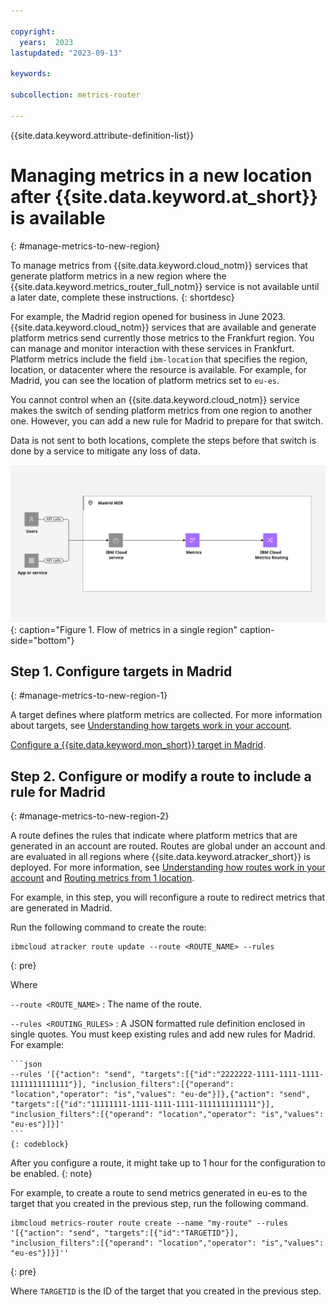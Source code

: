 ```yaml
---

copyright:
  years:  2023
lastupdated: "2023-09-13"

keywords:

subcollection: metrics-router

---
```


{{site.data.keyword.attribute-definition-list}}


# Managing metrics in a new location after {{site.data.keyword.at_short}} is available
{: #manage-metrics-to-new-region}

To manage metrics from {{site.data.keyword.cloud_notm}} services that generate platform metrics in a new region where the {{site.data.keyword.metrics_router_full_notm}} service is not available until a later date, complete these instructions.
{: shortdesc}

For example, the Madrid region opened for business in June 2023. {{site.data.keyword.cloud_notm}} services that are available and generate platform metrics send currently those metrics to the Frankfurt region. You can manage and monitor interaction with these services in Frankfurt. Platform metrics include the field `ibm-location` that specifies the region, location, or datacenter where the resource is available. For example, for Madrid, you can see the location of platform metrics set to `eu-es`.


You cannot control when an {{site.data.keyword.cloud_notm}} service makes the switch of sending platform metrics from one region to another one. However, you can add a new rule for Madrid to prepare for that switch.

Data is not sent to both locations, complete the steps before that switch is done by a service to mitigate any loss of data.

![Flow of metrics in a single region](images/Metrics-Routing-05-Madrid-MZR.svg "The {{site.data.keyword.metrics_router_full_notm}} service"){: caption="Figure 1. Flow of metrics in a single region" caption-side="bottom"}



## Step 1. Configure targets in Madrid
{: #manage-metrics-to-new-region-1}

A target defines where platform metrics are collected. For more information about targets, see [Understanding how targets work in your account](/docs/metrics-router?topic=metrics-router-target&interface=cli#target_behavior).

[Configure a {{site.data.keyword.mon_short}} target in Madrid](/docs/metrics-router?topic=metrics-router-target-manage).



## Step 2. Configure or modify a route to include a rule for Madrid
{: #manage-metrics-to-new-region-2}


A route defines the rules that indicate where platform metrics that are generated in an account are routed. Routes are global under an account and are evaluated in all regions where {{site.data.keyword.atracker_short}} is deployed. For more information, see [Understanding how routes work in your account](/docs/metrics-router?topic=metrics-router-routes&interface=cli#route_behaviour) and [Routing metrics from 1 location](/docs/metrics-router?topic=metrics-router-route-from-1-location&interface=cli).

For example, in this step, you will reconfigure a route to redirect metrics that are generated in Madrid.

Run the following command to create the route:

```text
ibmcloud atracker route update --route <ROUTE_NAME> --rules
```
{: pre}

Where

`--route <ROUTE_NAME>`
:   The name of the route.

`--rules <ROUTING_RULES>`
:   A JSON formatted rule definition enclosed in single quotes. You must keep existing rules and add new rules for Madrid. For example:

    ```json
    --rules '[{"action": "send", "targets":[{"id":"2222222-1111-1111-1111-1111111111111"}], "inclusion_filters":[{"operand": "location","operator": "is","values": "eu-de"}]},{"action": "send", "targets":[{"id":"11111111-1111-1111-1111-1111111111111"}], "inclusion_filters":[{"operand": "location","operator": "is","values": "eu-es"}]}]'
    ```
    {: codeblock}

After you configure a route, it might take up to 1 hour for the configuration to be enabled.
{: note}

For example, to create a route to send metrics generated in eu-es to the target that you created in the previous step, run the following command.

```text
ibmcloud metrics-router route create --name "my-route" --rules '[{"action": "send", "targets":[{"id":"TARGETID"}], "inclusion_filters":[{"operand": "location","operator": "is","values": "eu-es"}]}]''
```
{: pre}

Where `TARGETID` is the ID of the target that you created in the previous step.
